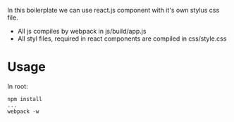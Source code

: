 In this boilerplate we can use react.js component with it's own stylus css file.

* All js compiles by webpack in js/build/app.js
* All styl files, required in react components are compiled in css/style.css

# Usage

In root:

```
npm install
...
webpack -w
```